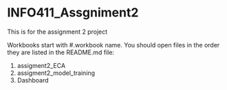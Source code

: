 # INFO411_Assgniment2

This is for the assignment 2 project

Workbooks start with #.workbook name. You should open files in the order they
are listed in the README.md file:

1. assigment2_ECA
2. assigment2_model_training
3. Dashboard
